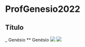 # ProfGenesio2022
## Título
_ Genésio
** Genésio
![](https://img.shields.io/badge/Gmail-D14836?style=for-the-badge&logo=gmail&logoColor=white)
[![](https://img.shields.io/badge/Gmail-D14836?style=for-the-badge&logo=gmail&logoColor=white)](genesio.freiberger@escola.pr.gov.br)
